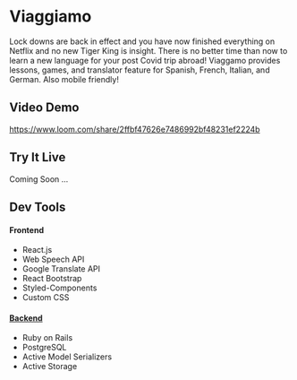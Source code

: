 # Viaggiamo

Lock downs are back in effect and you have now finished everything on Netflix and no new Tiger King is insight. There is no better time than now to learn a new language for your post Covid trip abroad! Viaggamo provides lessons, games, and translator feature for Spanish, French, Italian, and German. Also mobile friendly!

## Video Demo

https://www.loom.com/share/2ffbf47626e7486992bf48231ef2224b

## Try It Live

Coming Soon ...

## Dev Tools

#### Frontend

- React.js
- Web Speech API
- Google Translate API
- React Bootstrap
- Styled-Components
- Custom CSS

#### [Backend](https://github.com/slurio/Viaggiamo-Backend)

- Ruby on Rails
- PostgreSQL
- Active Model Serializers
- Active Storage
